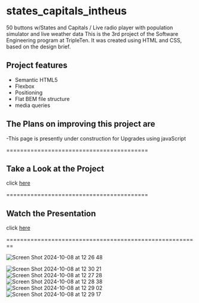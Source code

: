 # states_capitals_intheus
50 buttons w/States and Capitals / Live radio player with population simulator and live weather data 
This is the 3rd project of the Software Engineering program at TripleTen. It was created using HTML and CSS, based on the design brief.

## Project features

- Semantic HTML5
- Flexbox
- Positioning
- Flat BEM file structure
- media queries

## The Plans on improving this project are

-This page is presently under construction for Upgrades using javaScript

=========================================

## Take a Look at the Project

click [here](https://FHobbs8030.github.io/se_project_aroundtheus/)

=========================================

## Watch the Presentation

click [here](https://github.com/user-attachments/assets/5cfacafb-053e-448f-a66e-2a506c7a0679)

========================================================


![Screen Shot 2024-10-08 at 12 26 48](https://github.com/user-attachments/assets/99f250ec-a0e3-42b2-8b6a-05dcdcb90e69)


![Screen Shot 2024-10-08 at 12 30 21](https://github.com/user-attachments/assets/4a5bba64-7556-426e-93e9-e97f236f0fc8)
![Screen Shot 2024-10-08 at 12 27 28](https://github.com/user-attachments/assets/11a7916c-fb37-4a54-a455-44a12a01d32f)
![Screen Shot 2024-10-08 at 12 28 38](https://github.com/user-attachments/assets/b7c8a515-faaa-4b68-8a3e-e618ba629fc5)
![Screen Shot 2024-10-08 at 12 29 02](https://github.com/user-attachments/assets/66fd82f5-e159-4106-af19-23ffb59eb0da)
![Screen Shot 2024-10-08 at 12 29 17](https://github.com/user-attachments/assets/59627a5a-d017-47b9-8125-d15d4b98cf83)

